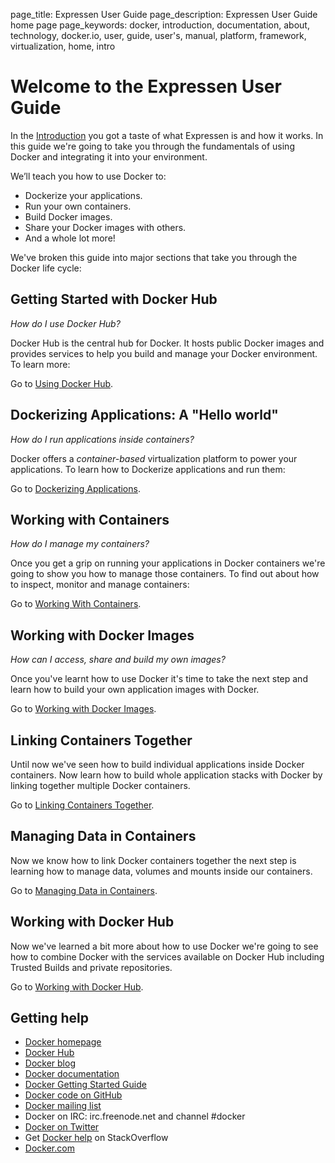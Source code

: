 page_title: Expressen User Guide
page_description: Expressen User Guide home page
page_keywords: docker, introduction, documentation, about, technology, docker.io, user, guide, user's, manual, platform, framework, virtualization, home, intro

# Welcome to the Expressen User Guide

In the [Introduction](/) you got a taste of what Expressen is and how it
works. In this guide we're going to take you through the fundamentals of
using Docker and integrating it into your environment.

We’ll teach you how to use Docker to:

* Dockerize your applications.
* Run your own containers.
* Build Docker images.
* Share your Docker images with others.
* And a whole lot more!

We've broken this guide into major sections that take you through
the Docker life cycle:

## Getting Started with Docker Hub

*How do I use Docker Hub?*

Docker Hub is the central hub for Docker. It hosts public Docker images
and provides services to help you build and manage your Docker
environment. To learn more:

Go to [Using Docker Hub](/userguide/dockerhub).

## Dockerizing Applications: A "Hello world"

*How do I run applications inside containers?*

Docker offers a *container-based* virtualization platform to power your
applications. To learn how to Dockerize applications and run them:

Go to [Dockerizing Applications](/userguide/dockerizing).

## Working with Containers

*How do I manage my containers?*

Once you get a grip on running your applications in Docker containers
we're going to show you how to manage those containers. To find out
about how to inspect, monitor and manage containers:

Go to [Working With Containers](/userguide/usingdocker).

## Working with Docker Images

*How can I access, share and build my own images?*

Once you've learnt how to use Docker it's time to take the next step and
learn how to build your own application images with Docker.

Go to [Working with Docker Images](/userguide/dockerimages).

## Linking Containers Together

Until now we've seen how to build individual applications inside Docker
containers. Now learn how to build whole application stacks with Docker
by linking together multiple Docker containers.

Go to [Linking Containers Together](/userguide/dockerlinks).

## Managing Data in Containers

Now we know how to link Docker containers together the next step is
learning how to manage data, volumes and mounts inside our containers.

Go to [Managing Data in Containers](/userguide/dockervolumes).

## Working with Docker Hub

Now we've learned a bit more about how to use Docker we're going to see
how to combine Docker with the services available on Docker Hub including
Trusted Builds and private repositories.

Go to [Working with Docker Hub](/userguide/dockerrepos).

## Getting help

* [Docker homepage](http://www.docker.com/)
* [Docker Hub](https://hub.docker.com)
* [Docker blog](http://blog.docker.com/)
* [Docker documentation](http://docs.docker.com/)
* [Docker Getting Started Guide](http://www.docker.com/gettingstarted/)
* [Docker code on GitHub](https://github.com/docker/docker)
* [Docker mailing
  list](https://groups.google.com/forum/#!forum/docker-user)
* Docker on IRC: irc.freenode.net and channel #docker
* [Docker on Twitter](http://twitter.com/docker)
* Get [Docker help](http://stackoverflow.com/search?q=docker) on
  StackOverflow
* [Docker.com](http://www.docker.com/)
